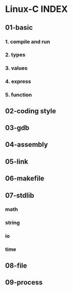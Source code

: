 # Linux-C INDEX

## 01-basic

### 1. compile and run

### 2. types

### 3. values

### 4. express

### 5. function

## 02-coding style

## 03-gdb

## 04-assembly

## 05-link

## 06-makefile

## 07-stdlib

### math

### string

### io

### time

## 08-file

## 09-process

